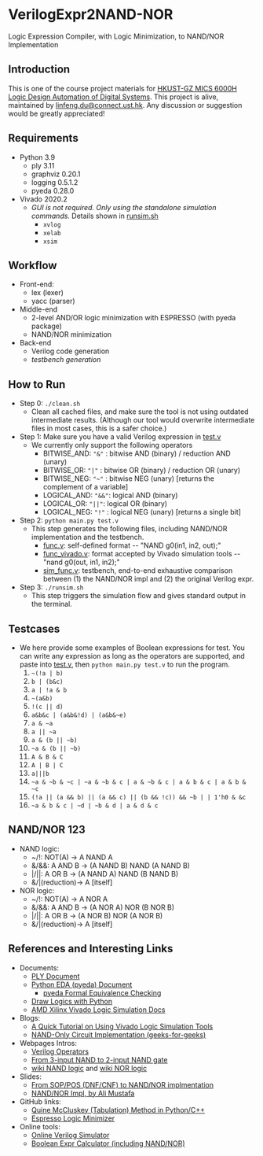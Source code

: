 # VerilogExpr2NAND-NOR
Logic Expression Compiler, with Logic Minimization, to NAND/NOR Implementation

## Introduction
This is one of the course project materials for [HKUST-GZ MICS 6000H Logic Design Automation of Digital Systems](https://hongcezh.people.ust.hk/talk/mics6000h-logic-design-automation-of-digital-systems/). This project is alive, maintained by <linfeng.du@connect.ust.hk>. Any discussion or suggestion would be greatly appreciated!

## Requirements
* Python 3.9
    * ply 3.11
    * graphviz 0.20.1
    * logging 0.5.1.2
    * pyeda 0.28.0
* Vivado 2020.2
    * *GUI is not required. Only using the standalone simulation commands.* Details shown in [runsim.sh](./runsim.sh)
        * `xvlog`
        * `xelab`
        * `xsim`

## Workflow
* Front-end:
    * lex (lexer)
    * yacc (parser)
* Middle-end
    * 2-level AND/OR logic minimization with ESPRESSO (with pyeda package)
    * NAND/NOR minimization
* Back-end
    * Verilog code generation
    * *testbench generation*

## How to Run
* Step 0: `./clean.sh`
    * Clean all cached files, and make sure the tool is not using outdated intermediate results. (Although our tool would overwrite intermediate files in most cases, this is a safer choice.)
* Step 1: Make sure you have a valid Verilog expression in [test.v](./test.v)
    * We currently only support the following operators
        * BITWISE_AND:  `"&"` : bitwise AND (binary) / reduction AND (unary)
        * BITWISE_OR:   `"|"` : bitwise OR  (binary) / reduction OR  (unary)
        * BITWISE_NEG:  `"~"` : bitwise NEG (unary)       [returns the complement of a variable]
        * LOGICAL_AND:  `"&&"`: logical AND (binary)
        * LOGICAL_OR:   `"||"`: logical OR  (binary)
        * LOGICAL_NEG:  `"!"` : logical NEG (unary)       [returns a single bit]
* Step 2: `python main.py test.v`
    * This step generates the following files, including NAND/NOR implementation and the testbench.
        * [func.v](./func.v): self-defined format -- "NAND g0(in1, in2, out);"
        * [func_vivado.v](./func_vivado.v): format accepted by Vivado simulation tools -- "nand g0(out, in1, in2);"
        * [sim_func.v](./sim_func.v): testbench, end-to-end exhaustive comparison between (1) the NAND/NOR impl and (2) the original Verilog expr.
* Step 3: `./runsim.sh`
    * This step triggers the simulation flow and gives standard output in the terminal.

## Testcases
* We here provide some examples of Boolean expressions for test. You can write any expression as long as the operators are supported, and paste into [test.v](./test.v), then `python main.py test.v` to run the program. 
    1. `~(!a | b)`
    2. `b | (b&c)`
    3. `a | !a & b`
    4. `~(a&b)`
    5. `!(c || d)`
    6. `a&b&c | (a&b&!d) | (a&b&~e)`
    7. `a & ~a`
    8. `a || ~a`
    9. `a & (b || ~b)`
    10. `~a & (b || ~b)`
    11. `A & B & C`
    12. `A | B | C`
    13. `a|||b`
    14. `~a & ~b & ~c | ~a & ~b & c | a & ~b & c | a & b & c | a & b & ~c`
    15. `(!a || (a && b) || (a && c) || (b && !c)) && ~b | | 1'h0 & &c`
    16. `~a & b & c | ~d | ~b & d | a & d & c`

## NAND/NOR 123
* NAND logic:
    * ~/!: NOT(A)   ->  A NAND A
    * &/&&: A AND B ->  (A NAND B) NAND (A NAND B)
    * |/||: A OR B  ->  (A NAND A) NAND (B NAND B)
    * &/|(reduction)->  A [itself]
* NOR logic:
    * ~/!: NOT(A)   ->  A NOR A
    * &/&&: A AND B ->  (A NOR A) NOR (B NOR B)
    * |/||: A OR B  ->  (A NOR B) NOR (A NOR B)
    * &/|(reduction)->  A [itself]

## References and Interesting Links
* Documents:
    * [PLY Document](https://www.dabeaz.com/ply/ply.html)
    * [Python EDA (pyeda) Document](https://pyeda.readthedocs.io/en/latest/index.html)
        * [pyeda Formal Equivalence Checking](https://pyeda.readthedocs.io/en/latest/expr.html#formal-equivalence)
    * [Draw Logics with Python](https://schemdraw.readthedocs.io/en/latest/elements/logic.html)
    * [AMD Xilinx Vivado Logic Simulation Docs](https://www.xilinx.com/support/documentation-navigation/design-hubs/dh0010-vivado-simulation-hub.html)
* Blogs:
    * [A Quick Tutorial on Using Vivado Logic Simulation Tools](https://itsembedded.com/dhd/vivado_sim_1/)
    * [NAND-Only Circuit Implementation (geeks-for-geeks)](https://www.geeksforgeeks.org/implementing-any-circuit-using-nand-gate-only/)
* Webpages Intros:
    * [Verilog Operators](https://class.ece.uw.edu/cadta/verilog/operators.html)
    * [From 3-input NAND to 2-input NAND gate](https://electronics.stackexchange.com/q/211801)
    * [wiki NAND logic](https://en.wikipedia.org/wiki/NAND_logic) and [wiki NOR logic](https://en.wikipedia.org/wiki/NOR_logic)
* Slides:
    * [From SOP/POS (DNF/CNF) to NAND/NOR implmentation](https://www.cecs.uci.edu/~gajski/eecs31/slides/Digital_Design_-_Tech_Mapping_yajaCH5w.pdf#page=4)
    * [NAND/NOR Impl, by Ali Mustafa](https://digitallogicdesign.weebly.com/uploads/1/3/5/4/13541180/lecture_nand_nor.pdf)
* GitHub links:
    * [Quine McCluskey (Tabulation) Method in Python/C++](https://github.com/mohdomama/Quine-McCluskey)
    * [Espresso Logic Minimizer](https://github.com/classabbyamp/espresso-logic)
* Online tools:
    * [Online Verilog Simulator](https://www.jdoodle.com/execute-verilog-online/)
    * [Boolean Expr Calculator (including NAND/NOR)](https://www.dcode.fr/boolean-expressions-calculator)